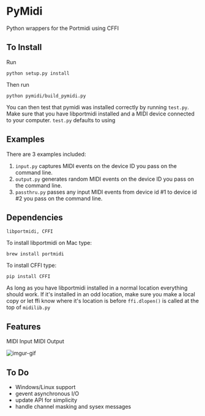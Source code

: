 # PyMidi
Python wrappers for the Portmidi using CFFI

## To Install
Run 
```
python setup.py install
```
Then run
```
python pymidi/build_pymidi.py
```
You can then test that pymidi was installed correctly by running `test.py`.  Make sure that you have libportmidi installed and a MIDI device connected to your computer.  `test.py` defaults to using

## Examples
There are 3 examples included:
  1. `input.py` captures MIDI events on the device ID you pass on the command line.
  2. `output.py` generates random MIDI events on the device ID you pass on the command line.
  3. `passthru.py` passes any input MIDI events from device id #1 to device id #2 you pass on the command line.

## Dependencies
```
libportmidi, CFFI
```
To install libportmidi on Mac type:
```
brew install portmidi
```
To install CFFI type:
```
pip install CFFI
```

As long as you have libportmidi installed in a normal location everything should work.  If it's installed in an odd location, make sure you make a local copy or let ffi know where it's location is before `ffi.dlopen()` is called at the top of `midilib.py`

## Features
MIDI Input
MIDI Output

![imgur-gif](../master/img/pymidi_720_ffmpeg.gif)

## To Do
  * Windows/Linux support
  * gevent asynchronous I/O
  * update API for simplicity
  * handle channel masking and sysex messages
